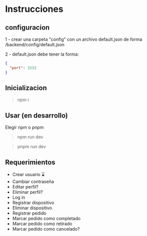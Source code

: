 # Instrucciones

## configuracion

1 - crear una carpeta "config" con un archivo default.json de forma /backend/config/default.json

2 - default.json debe tener la forma:

````json
{
  "port": 3333
}
````

## Inicializacion
> npm i

## Usar (en desarrollo)
Elegir npm o pnpm
> npm run dev

> pnpm run dev

## Requerimientos
* Crear usuario ⌛
* Cambiar contraseña
* Editar perfil?
* Eliminar perfil?
* Log in
* Registrar dispositivo
* Eliminar dispositivo
* Registrar pedido
* Marcar pedido como completado
* Marcar pedido como retirado
* Marcar pedido como cancelado?